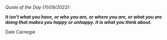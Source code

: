 *Quote of the Day (11/09/2022):*

_**It isn't what you have, or who you are, or where you are, or what you are doing that makes you happy or unhappy. It is what you think about.**_

Dale Carnegie